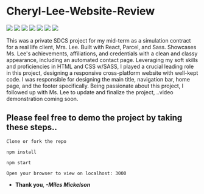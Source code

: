 # Cheryl-Lee-Website-Review

![](images/ProjectScreenshot.png)
![](images/ProjectScreenshot2.png)
![](images/ProjectScreenshot3.png)
![](images/ProjectScreenshot4.png)
![](images/ProjectScreenshot5.png)
![](images/ProjectScreenshot6.png)
![](images/ProjectScreenshot7.png)

This was a private SDCS project for my mid-term as a simulation contract for a real life client, Mrs. Lee. Built with React, Parcel, and Sass. Showcases Ms. Lee's achievements, affiliations, and credentials with a clean and classy appearance, including an automated contact page. Leveraging my soft skills and proficiencies in HTML and CSS w/SASS, I played a crucial leading role in this project, designing a responsive cross-platform website with well-kept code. I was responsible for designing the main title, navigation bar, home page, and the footer specifically. Being passionate about this project, I followed up with Ms. Lee to update and finalize the project, ..video demonstration coming soon.  

## Please feel free to demo the project by taking these steps..
```
Clone or fork the repo
```
```
npm install
```
```
npm start
```
```
Open your browser to view on localhost: 3000
```
* **Thank you**, ***-Miles Mickelson***
